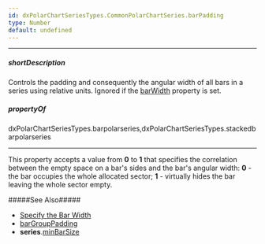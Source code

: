 ```yaml
---
id: dxPolarChartSeriesTypes.CommonPolarChartSeries.barPadding
type: Number
default: undefined
---
```

---
##### shortDescription
Controls the padding and consequently the angular width of all bars in a series using relative units. Ignored if the [barWidth](/api-reference/20%20Data%20Visualization%20Widgets/dxPolarChart/5%20Series%20Types/CommonPolarChartSeries/barWidth.md '/Documentation/ApiReference/UI_Components/dxPolarChart/Configuration/series/#barWidth') property is set.

##### propertyOf
dxPolarChartSeriesTypes.barpolarseries,dxPolarChartSeriesTypes.stackedbarpolarseries

---
This property accepts a value from **0** to **1** that specifies the correlation between the empty space on a bar's sides and the bar's angular width: **0** - the bar occupies the whole allocated sector; **1** - virtually hides the bar leaving the whole sector empty.

#####See Also#####
- [Specify the Bar Width](/concepts/05%20Widgets/PolarChart/20%20Series%20Types/Bar/05%20Specify%20the%20Bar%20Width '/Documentation/Guide/Widgets/PolarChart/Series_Types/#Bar/Specify_the_Bar_Width')
- [barGroupPadding](/api-reference/20%20Data%20Visualization%20Widgets/dxPolarChart/1%20Configuration/barGroupPadding.md '/Documentation/ApiReference/UI_Components/dxPolarChart/Configuration/#barGroupPadding')
- **series**.[minBarSize](/api-reference/20%20Data%20Visualization%20Widgets/dxPolarChart/5%20Series%20Types/CommonPolarChartSeries/minBarSize.md '/Documentation/ApiReference/UI_Components/dxPolarChart/Configuration/series/#minBarSize')